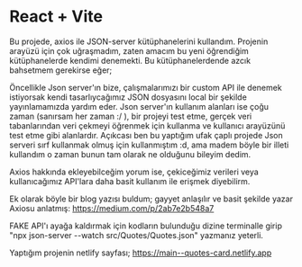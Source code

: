 # React + Vite

Bu projede, axios ile JSON-server kütüphanelerini kullandım. Projenin arayüzü için çok uğraşmadım, zaten amacım bu yeni öğrendiğim kütüphanelerde kendimi denemekti. Bu kütüphanelerdende azcık bahsetmem gerekirse eğer;

Öncellikle Json server'ın bize, çalışmalarımızı bir custom API ile denemek istiyorsak kendi tasarlıycağımız JSON dosyasını local bir şekilde yayınlamamızda yardım eder. Json server'ın kullanım alanları ise çoğu zaman (sanırsam her zaman :/ ), bir projeyi test etme, gerçek veri tabanlarından veri çekmeyi öğrenmek için kullanma ve kullanıcı arayüzünü test etme gibi alanlardır. Açıkcası ben bu yaptığım ufak çaplı projede Json serveri sırf kullanmak olmuş için kullanmıştım :d, ama madem böyle bir illeti kullandım o zaman bunun tam olarak ne olduğunu bileyim dedim.

Axios hakkında ekleyebilceğim yorum ise, çekiceğimiz verileri veya kullanıcağımız API'lara daha basit kullanım ile erişmek diyebilirm. 

Ek olarak böyle bir blog yazısı buldum; gayyet anlaşılır ve basit şekilde yazar Axiosu anlatmış: https://medium.com/p/2ab7e2b548a7


FAKE API'ı ayağa kaldırmak için kodların bulunduğu dizine terminalle girip "npx json-server --watch src/Quotes/Quotes.json" yazmanız yeterli.

Yaptığım projenin netlify sayfası; https://main--quotes-card.netlify.app
